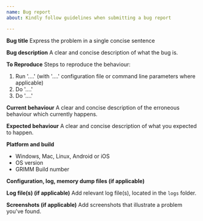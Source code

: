 ```yaml
---
name: Bug report
about: Kindly follow guidelines when submitting a bug report

---
```


**Bug title**
Express the problem in a single concise sentence

**Bug description**
A clear and concise description of what the bug is.

**To Reproduce**
Steps to reproduce the behaviour:
1. Run '....' (with '....' configuration file or command line parameters where applicable)
2. Do '....'
3. Do '....'

**Current behaviour**
A clear and concise description of the erroneous behaviour which currently happens.

**Expected behaviour**
A clear and concise description of what you expected to happen.

**Platform and build**
* Windows, Mac, Linux, Android or iOS
* OS version
* GRIMM Build number

**Configuration, log, memory dump files (if applicable)**


**Log file(s) (if applicable)**
Add relevant log file(s),  located in the `logs` folder.

**Screenshots (if applicable)**
Add screenshots that illustrate a problem you've found.
